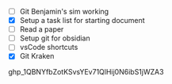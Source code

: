  - [ ] Git Benjamin's sim working 
 - [x] Setup a task list for starting document
 - [ ] Read a paper
 - [ ] Setup git for obsidian
 - [ ] vsCode shortcuts
 - [x] Git Kraken

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


 